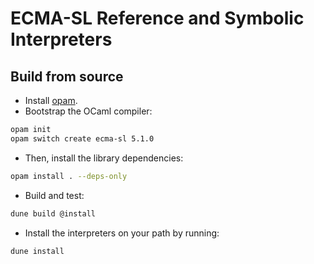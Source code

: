 # ECMA-SL Reference and Symbolic Interpreters

## Build from source

- Install [opam](https://opam.ocaml.org/doc/Install.html).
- Bootstrap the OCaml compiler:

```sh
opam init
opam switch create ecma-sl 5.1.0
```

- Then, install the library dependencies:

```sh
opam install . --deps-only
```

- Build and test:

```sh
dune build @install
```

- Install the interpreters on your path by running:

```sh
dune install
```
